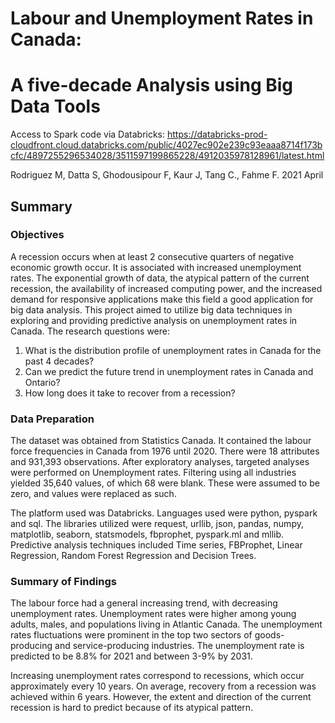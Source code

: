# Labour and Unemployment Rates in Canada:  
# A five-decade Analysis using Big Data Tools 

Access to Spark code via Databricks:  https://databricks-prod-cloudfront.cloud.databricks.com/public/4027ec902e239c93eaaa8714f173bcfc/4897255296534028/3511597199865228/4912035978128961/latest.html

Rodriguez M, Datta S, Ghodousipour F, Kaur J, Tang C., Fahme F. 2021 April

## Summary

### Objectives

A recession occurs when at least 2 consecutive quarters of negative economic growth occur.  It is associated with increased unemployment rates.  The exponential growth of data, the atypical pattern of the current recession, the availability of increased computing power, and the increased demand for responsive applications make this field a good application for big data analysis.  This project aimed to utilize big data techniques in exploring and providing predictive analysis on unemployment rates in Canada.  The research questions were:
1.  What is the distribution profile of unemployment rates in Canada for the past 4 decades?
2.  Can we predict the future trend in unemployment rates in Canada and Ontario?
3.  How long does it take to recover from a recession?

### Data Preparation

The dataset was obtained from Statistics Canada.  It contained the labour force frequencies in Canada from 1976 until 2020.  There were 18 attributes and 931,393 observations.  After exploratory analyses, targeted analyses were performed on Unemployment rates.  Filtering using all industries yielded 35,640 values, of which 68 were blank. These were assumed to be zero, and values were replaced as such.

The platform used was Databricks.  Languages used were python, pyspark and sql.  The libraries utilized were request, urllib, json, pandas, numpy, matplotlib, seaborn, statsmodels, fbprophet, pyspark.ml and mllib.  Predictive analysis techniques included Time series, FBProphet, Linear Regression, Random Forest Regression and Decision Trees.  

### Summary of Findings

The labour force had a general increasing trend, with decreasing unemployment rates.  Unemployment rates were higher among young adults, males, and populations living in Atlantic Canada.  The unemployment rates fluctuations were prominent in the top two sectors of goods-producing and service-producing industries.  The unemployment rate is predicted to be 8.8% for 2021 and  between 3-9% by 2031.

Increasing unemployment rates correspond to recessions, which occur approximately every 10 years.  On average, recovery from a recession was achieved within 6 years.  However, the extent and direction of the current recession is hard to predict because of its atypical pattern.
